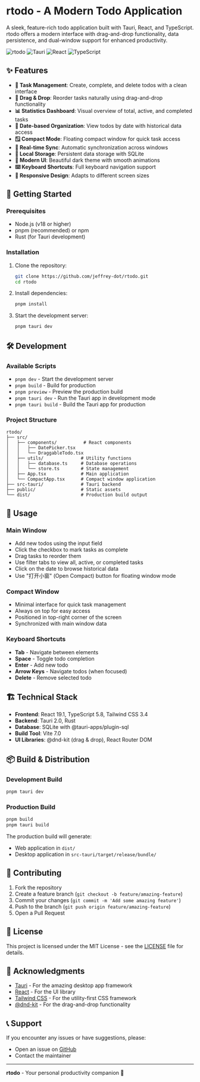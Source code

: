 # rtodo - A Modern Todo Application

A sleek, feature-rich todo application built with Tauri, React, and TypeScript. rtodo offers a modern interface with drag-and-drop functionality, data persistence, and dual-window support for enhanced productivity.

![rtodo](https://img.shields.io/badge/version-0.1.0-blue) ![Tauri](https://img.shields.io/badge/Tauri-2.0+-orange) ![React](https://img.shields.io/badge/React-19.1+-blue) ![TypeScript](https://img.shields.io/badge/TypeScript-5.8+-blue)

## ✨ Features

- **📝 Task Management**: Create, complete, and delete todos with a clean interface
- **🎯 Drag & Drop**: Reorder tasks naturally using drag-and-drop functionality
- **📊 Statistics Dashboard**: Visual overview of total, active, and completed tasks
- **📅 Date-based Organization**: View todos by date with historical data access
- **🪟 Compact Mode**: Floating compact window for quick task access
- **🔄 Real-time Sync**: Automatic synchronization across windows
- **💾 Local Storage**: Persistent data storage with SQLite
- **🎨 Modern UI**: Beautiful dark theme with smooth animations
- **⌨️ Keyboard Shortcuts**: Full keyboard navigation support
- **📱 Responsive Design**: Adapts to different screen sizes

## 🚀 Getting Started

### Prerequisites

- Node.js (v18 or higher)
- pnpm (recommended) or npm
- Rust (for Tauri development)

### Installation

1. Clone the repository:
   ```bash
   git clone https://github.com/jeffrey-dot/rtodo.git
   cd rtodo
   ```

2. Install dependencies:
   ```bash
   pnpm install
   ```

3. Start the development server:
   ```bash
   pnpm tauri dev
   ```

## 🛠️ Development

### Available Scripts

- `pnpm dev` - Start the development server
- `pnpm build` - Build for production
- `pnpm preview` - Preview the production build
- `pnpm tauri dev` - Run the Tauri app in development mode
- `pnpm tauri build` - Build the Tauri app for production

### Project Structure

```
rtodo/
├── src/
│   ├── components/          # React components
│   │   ├── DatePicker.tsx
│   │   └── DraggableTodo.tsx
│   ├── utils/              # Utility functions
│   │   ├── database.ts     # Database operations
│   │   └── store.ts        # State management
│   ├── App.tsx             # Main application
│   └── CompactApp.tsx      # Compact window application
├── src-tauri/              # Tauri backend
├── public/                 # Static assets
└── dist/                   # Production build output
```

## 🎯 Usage

### Main Window
- Add new todos using the input field
- Click the checkbox to mark tasks as complete
- Drag tasks to reorder them
- Use filter tabs to view all, active, or completed tasks
- Click on the date to browse historical data
- Use "打开小窗" (Open Compact) button for floating window mode

### Compact Window
- Minimal interface for quick task management
- Always on top for easy access
- Positioned in top-right corner of the screen
- Synchronized with main window data

### Keyboard Shortcuts
- **Tab** - Navigate between elements
- **Space** - Toggle todo completion
- **Enter** - Add new todo
- **Arrow Keys** - Navigate todos (when focused)
- **Delete** - Remove selected todo

## 🏗️ Technical Stack

- **Frontend**: React 19.1, TypeScript 5.8, Tailwind CSS 3.4
- **Backend**: Tauri 2.0, Rust
- **Database**: SQLite with @tauri-apps/plugin-sql
- **Build Tool**: Vite 7.0
- **UI Libraries**: @dnd-kit (drag & drop), React Router DOM

## 📦 Build & Distribution

### Development Build
```bash
pnpm tauri dev
```

### Production Build
```bash
pnpm build
pnpm tauri build
```

The production build will generate:
- Web application in `dist/`
- Desktop application in `src-tauri/target/release/bundle/`

## 🤝 Contributing

1. Fork the repository
2. Create a feature branch (`git checkout -b feature/amazing-feature`)
3. Commit your changes (`git commit -m 'Add some amazing feature'`)
4. Push to the branch (`git push origin feature/amazing-feature`)
5. Open a Pull Request

## 📄 License

This project is licensed under the MIT License - see the [LICENSE](LICENSE) file for details.

## 🙏 Acknowledgments

- [Tauri](https://tauri.app/) - For the amazing desktop app framework
- [React](https://reactjs.org/) - For the UI library
- [Tailwind CSS](https://tailwindcss.com/) - For the utility-first CSS framework
- [@dnd-kit](https://dndkit.com/) - For the drag-and-drop functionality

## 📞 Support

If you encounter any issues or have suggestions, please:
- Open an issue on [GitHub](https://github.com/jeffrey-dot/rtodo/issues)
- Contact the maintainer

---

**rtodo** - Your personal productivity companion 🚀
